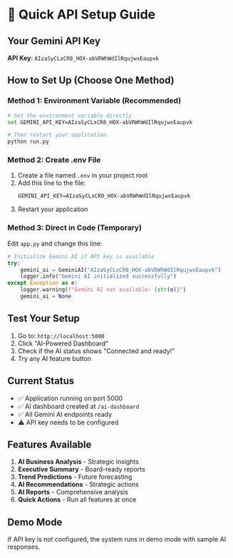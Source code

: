 # 🚀 Quick API Setup Guide

## Your Gemini API Key
**API Key**: `AIzaSyCLxCR0_HOX-abVRWhWdIlRqujwxEaupvk`

## How to Set Up (Choose One Method)

### Method 1: Environment Variable (Recommended)
```bash
# Set the environment variable directly
set GEMINI_API_KEY=AIzaSyCLxCR0_HOX-abVRWhWdIlRqujwxEaupvk

# Then restart your application
python run.py
```

### Method 2: Create .env File
1. Create a file named `.env` in your project root
2. Add this line to the file:
   ```
   GEMINI_API_KEY=AIzaSyCLxCR0_HOX-abVRWhWdIlRqujwxEaupvk
   ```
3. Restart your application

### Method 3: Direct in Code (Temporary)
Edit `app.py` and change this line:
```python
# Initialize Gemini AI if API key is available
try:
    gemini_ai = GeminiAI("AIzaSyCLxCR0_HOX-abVRWhWdIlRqujwxEaupvk")
    logger.info("Gemini AI initialized successfully")
except Exception as e:
    logger.warning(f"Gemini AI not available: {str(e)}")
    gemini_ai = None
```

## Test Your Setup
1. Go to: `http://localhost:5000`
2. Click "AI-Powered Dashboard"
3. Check if the AI status shows "Connected and ready!"
4. Try any AI feature button

## Current Status
- ✅ Application running on port 5000
- ✅ AI dashboard created at `/ai-dashboard`
- ✅ All Gemini AI endpoints ready
- ⚠️ API key needs to be configured

## Features Available
1. **AI Business Analysis** - Strategic insights
2. **Executive Summary** - Board-ready reports
3. **Trend Predictions** - Future forecasting
4. **AI Recommendations** - Strategic actions
5. **AI Reports** - Comprehensive analysis
6. **Quick Actions** - Run all features at once

## Demo Mode
If API key is not configured, the system runs in demo mode with sample AI responses. 